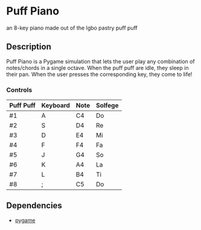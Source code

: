 # Puff Piano
an 8-key piano made out of the Igbo pastry puff puff

## Description
Puff Piano is a Pygame simulation that lets the user
play any combination of notes/chords in a single octave.
When the puff puff are idle, they sleep in their pan.
When the user presses the corresponding key, they come to
life!

### Controls
| Puff Puff  | Keyboard | Note | Solfege |
| ---------- | -------- | ---- | ------- |
|#1          | A        | C4   | Do      |
|#2          | S        | D4   | Re      |
|#3          | D        | E4   | Mi      |
|#4          | F        | F4   | Fa      |
|#5          | J        | G4   | So      |
|#6          | K        | A4   | La      |
|#7          | L        | B4   | Ti      |
|#8          | ;        | C5   | Do      |

## Dependencies
* [pygame](https://pypi.org/project/pygame/)
